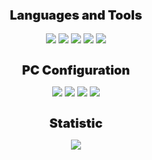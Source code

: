 <h2 align="center" style="font-weight: 900; font-size: 20px;" >Languages and Tools</h2>

<p align="center" >
    <img src="https://img.shields.io/badge/-C++-090909?style=for-the-badge&logo=c%2B%2B&logoColor=blue&labelColor=black"/>
    <img src="https://img.shields.io/badge/-Lua-090909?style=for-the-badge&logo=lua&logoColor=blue&labelColor=black"/>
    <img src="https://img.shields.io/badge/-wireshark-090909?style=for-the-badge&logo=wireshark&logoColor=42aaff&labelColor=black"/>
    <img src="https://img.shields.io/badge/-Rust-090909?style=for-the-badge&logo=rust&logoColor=orange&labelColor=black"/>
    <img src="https://img.shields.io/badge/-VPN-090909?style=for-the-badge&logo=wireguard&logoColor=red&labelColor=black"/>
</p>

<h1 align="center" style="font-weight: 900; font-size: 20px;" >PC Configuration</h1>
<p align="center" >
    <img src="https://img.shields.io/badge/-void%20linux-090909?style=for-the-badge&logo=voidlinux&logoColor=%23008000&labelColor=black"/>
    <img src="https://img.shields.io/badge/-hyprland-090909?style=for-the-badge&logo=hyprland&logoColor=%2330d5c8&labelColor=black"/>
    <img src="https://img.shields.io/badge/-RX%20570-090909?style=for-the-badge&logo=amd&logoColor=red&labelColor=black"/>
    <img src="https://img.shields.io/badge/-Ryzen%205%203600-090909?style=for-the-badge&logo=amd&logoColor=red&labelColor=black"/>
</p>

<h1 align="center" style="font-weight: 900; font-size: 20px;" >Statistic</h1>
<p align="center" >  
    <img src="https://github-readme-stats.vercel.app/api/top-langs/?username=vdforever&layout=compact&theme=transparent&card_width=550"/>
</p>
